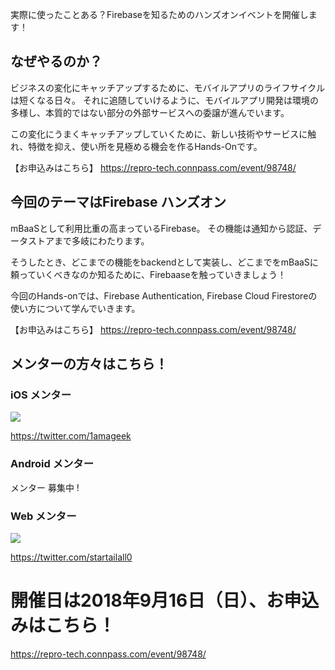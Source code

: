 実際に使ったことある？Firebaseを知るためのハンズオンイベントを開催します！

## なぜやるのか？

ビジネスの変化にキャッチアップするために、モバイルアプリのライフサイクルは短くなる日々。 
それに追随していけるように、モバイルアプリ開発は環境の多様し、本質的ではない部分の外部サービスへの委譲が進んでいます。

この変化にうまくキャッチアップしていくために、新しい技術やサービスに触れ、特徴を抑え、使い所を見極める機会を作るHands-Onです。

【お申込みはこちら】
https://repro-tech.connpass.com/event/98748/

## 今回のテーマはFirebase ハンズオン

mBaaSとして利用比重の高まっているFirebase。
その機能は通知から認証、データストアまで多岐にわたります。

そうしたとき、どこまでの機能をbackendとして実装し、どこまでをmBaaSに頼っていくべきなのか知るために、Firebaaseを触っていきましょう！

今回のHands-onでは、Firebase Authentication, Firebase Cloud Firestoreの使い方について学んでいきます。

【お申込みはこちら】
https://repro-tech.connpass.com/event/98748/

## メンターの方々はこちら！

### iOS メンター

![](https://pbs.twimg.com/profile_images/982816078702112768/f8pYWLtE_200x200.jpg)

https://twitter.com/1amageek

### Android メンター

メンター
募集中 !

### Web メンター

![](https://pbs.twimg.com/profile_images/779732732435849216/bObIRYQ2_200x200.jpg)

https://twitter.com/startailall0


# 開催日は2018年9月16日（日）、お申込みはこちら！
https://repro-tech.connpass.com/event/98748/
